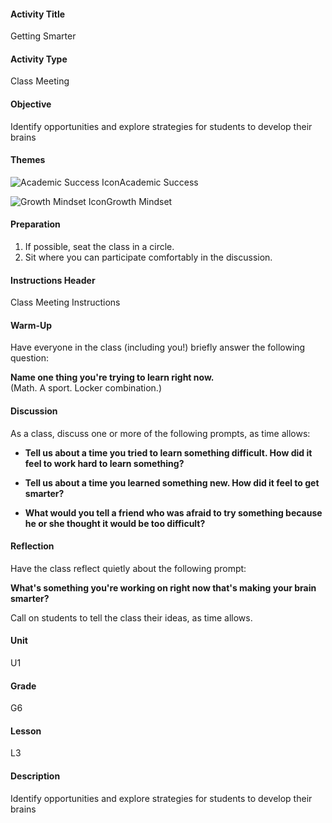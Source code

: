 #### Activity Title
Getting Smarter
#### Activity Type
Class Meeting
#### Objective
Identify opportunities and explore strategies for students to develop their brains
#### Themes
![Academic Success Icon](http://v5cmservice.secondstep.org/MS3TP_IMAGES/SKILLS/SKILLS_SMALL_IMAGES/academic-success-sm.png)Academic Success
 
![Growth Mindset Icon](http://v5cmservice.secondstep.org/MS3TP_IMAGES/SKILLS/SKILLS_SMALL_IMAGES/growth-mindset-sm.png)Growth Mindset
 

#### Preparation
1. If possible, seat the class in a circle.
2. Sit where you can participate comfortably in the discussion.

#### Instructions Header
Class Meeting Instructions
#### Warm-Up
Have everyone in the class (including you!) briefly answer the following question:

**Name one thing you're trying to learn right now.**<br/> 
              (Math. A sport. Locker combination.)
#### Discussion
As a class, discuss one or more of the following prompts, as time allows:


-  **Tell us about a time you tried to learn something difficult. How did it feel to work hard to learn something?**

-  **Tell us about a time you learned something new. How did it feel to get smarter?**

-  **What would you tell a friend who was afraid to try something because he or she thought it would be too difficult?**
#### Reflection
Have the class reflect quietly about the following prompt:

**What's something you're working on right now that's making your brain smarter?**

Call on students to tell the class their ideas, as time allows.
#### Unit
U1
#### Grade
G6
#### Lesson
L3
#### Description
Identify opportunities and explore strategies for students to develop their brains
